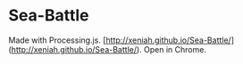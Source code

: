 Sea-Battle
==========

Made with Processing.js. [http://xeniah.github.io/Sea-Battle/] (http://xeniah.github.io/Sea-Battle/). Open in Chrome.
